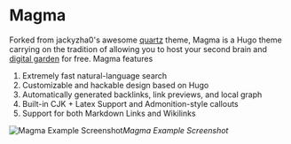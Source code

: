 # Magma

Forked from jackyzha0's awesome [quartz](https://github.com/jackyzha0/quartz) theme, Magma is a Hugo theme carrying on the tradition of allowing you to host your second brain and [digital garden](https://jzhao.xyz/posts/networked-thought) for free. Magma features

1. Extremely fast natural-language search
2. Customizable and hackable design based on Hugo
3. Automatically generated backlinks, link previews, and local graph
4. Built-in CJK + Latex Support and Admonition-style callouts
5. Support for both Markdown Links and Wikilinks

![Magma Example Screenshot](./screenshot.png)*Magma Example Screenshot*

